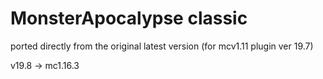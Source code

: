 # MonsterApocalypse classic

ported directly from the original latest version (for mcv1.11 plugin ver 19.7)

v19.8 -> mc1.16.3
